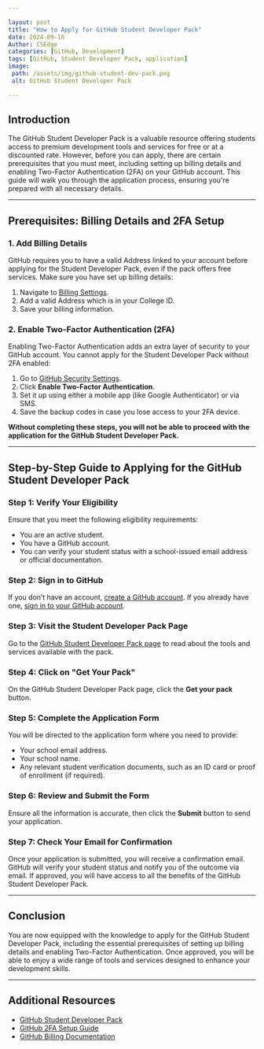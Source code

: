 ```yaml
---

layout: post
title: "How to Apply for GitHub Student Developer Pack"
date: 2024-09-16
Author: CSEdge
categories: [GitHub, Development]
tags: [GitHub, Student Developer Pack, application] 
image:  
 path: /assets/img/github-student-dev-pack.png  
 alt: GitHub Student Developer Pack  

---
```


## Introduction

The GitHub Student Developer Pack is a valuable resource offering students access to premium development tools and services for free or at a discounted rate. However, before you can apply, there are certain prerequisites that you must meet, including setting up billing details and enabling Two-Factor Authentication (2FA) on your GitHub account. This guide will walk you through the application process, ensuring you're prepared with all necessary details.

---

## Prerequisites: Billing Details and 2FA Setup

### **1. Add Billing Details**

GitHub requires you to have a valid Address linked to your account before applying for the Student Developer Pack, even if the pack offers free services. Make sure you have set up billing details:

1. Navigate to [Billing Settings](https://github.com/settings/billing).
2. Add a valid Address which is in your College ID.
3. Save your billing information.

### **2. Enable Two-Factor Authentication (2FA)**

Enabling Two-Factor Authentication adds an extra layer of security to your GitHub account. You cannot apply for the Student Developer Pack without 2FA enabled:

1. Go to [GitHub Security Settings](https://github.com/settings/security).
2. Click **Enable Two-Factor Authentication**.
3. Set it up using either a mobile app (like Google Authenticator) or via SMS.
4. Save the backup codes in case you lose access to your 2FA device.

**Without completing these steps, you will not be able to proceed with the application for the GitHub Student Developer Pack.**

---

## Step-by-Step Guide to Applying for the GitHub Student Developer Pack

### **Step 1: Verify Your Eligibility**

Ensure that you meet the following eligibility requirements:

- You are an active student.
- You have a GitHub account.
- You can verify your student status with a school-issued email address or official documentation.

### **Step 2: Sign in to GitHub**

If you don’t have an account, [create a GitHub account](https://github.com/join). If you already have one, [sign in to your GitHub account](https://github.com/login).

### **Step 3: Visit the Student Developer Pack Page**

Go to the [GitHub Student Developer Pack page](https://education.github.com/pack) to read about the tools and services available with the pack.

### **Step 4: Click on "Get Your Pack"**

On the GitHub Student Developer Pack page, click the **Get your pack** button.

### **Step 5: Complete the Application Form**

You will be directed to the application form where you need to provide:

- Your school email address.
- Your school name.
- Any relevant student verification documents, such as an ID card or proof of enrollment (if required).

### **Step 6: Review and Submit the Form**

Ensure all the information is accurate, then click the **Submit** button to send your application.

### **Step 7: Check Your Email for Confirmation**

Once your application is submitted, you will receive a confirmation email. GitHub will verify your student status and notify you of the outcome via email. If approved, you will have access to all the benefits of the GitHub Student Developer Pack.

---

## Conclusion

You are now equipped with the knowledge to apply for the GitHub Student Developer Pack, including the essential prerequisites of setting up billing details and enabling Two-Factor Authentication. Once approved, you will be able to enjoy a wide range of tools and services designed to enhance your development skills.

---

## Additional Resources

- [GitHub Student Developer Pack](https://education.github.com/pack)
- [GitHub 2FA Setup Guide](https://docs.github.com/en/authentication/securing-your-account-with-two-factor-authentication-2fa)
- [GitHub Billing Documentation](https://docs.github.com/en/billing/managing-billing-for-your-github-account)
